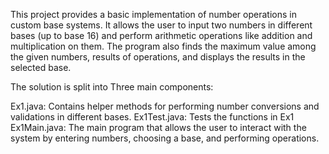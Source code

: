This project provides a basic implementation of number operations in custom base systems. It allows the user to input two numbers in different bases (up to base 16) and perform arithmetic operations like addition and multiplication on them. The program also finds the maximum value among the given numbers, results of operations, and displays the results in the selected base.

The solution is split into Three main components:

Ex1.java: Contains helper methods for performing number conversions and validations in different bases.
Ex1Test.java: Tests the functions in Ex1
Ex1Main.java: The main program that allows the user to interact with the system by entering numbers, choosing a base, and performing operations.
